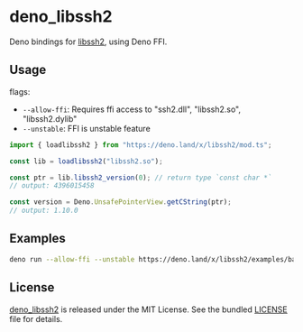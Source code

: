 # deno_libssh2

Deno bindings for [libssh2](https://www.libssh2.org), using Deno FFI.

## Usage

flags:

- `--allow-ffi`: Requires ffi access to "ssh2.dll", "libssh2.so", "libssh2.dylib"
- `--unstable`: FFI is unstable feature

```ts
import { loadlibssh2 } from "https://deno.land/x/libssh2/mod.ts";

const lib = loadlibssh2("libssh2.so");

const ptr = lib.libssh2_version(0); // return type `const char *`
// output: 4396015458

const version = Deno.UnsafePointerView.getCString(ptr);
// output: 1.10.0
```

## Examples

```bash
deno run --allow-ffi --unstable https://deno.land/x/libssh2/examples/basic.ts
```

## License

[deno_libssh2](https://github.com/denoffi/deno_libssh2) is released under the MIT License. See the bundled
[LICENSE](./LICENSE) file for details.
